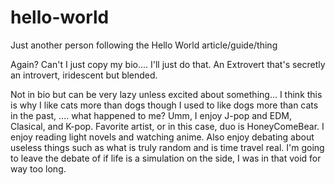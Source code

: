 # hello-world
Just another person following the Hello World article/guide/thing

Again? Can't I just copy my bio.... I'll just do that.
An Extrovert that's secretly an introvert, iridescent but blended.

Not in bio but can be very lazy unless excited about something... I think this is why I like cats more than dogs though I used to like dogs more than cats in the past, .... what happened to me?
Umm, I enjoy J-pop and EDM, Clasical, and K-pop. Favorite artist, or in this case, duo is HoneyComeBear.
I enjoy reading light novels and watching anime.
Also enjoy debating about useless things such as what is truly random and is time travel real. I'm going to leave the debate of if life is a simulation on the side, I was in that void for way too long. 
